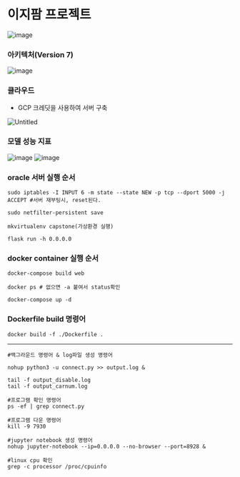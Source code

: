 # 이지팜 프로젝트

![image](https://user-images.githubusercontent.com/57468223/206992311-6ea46bb2-61f2-4dd5-bf1f-331911e32221.png)


### 아키텍처(Version 7)
![image](https://user-images.githubusercontent.com/57468223/204259888-e6db6a58-e876-4af1-aa9d-02dbc2d2d67c.png)

### 클라우드 

- GCP 크레딧을 사용하여 서버 구축

![Untitled](https://user-images.githubusercontent.com/57468223/196968817-2ae6e683-8a5f-4c5d-a9e9-cb6b7d1eaf23.png)


### 모델 성능 지표

![image](https://user-images.githubusercontent.com/57468223/205545463-8947b240-6d86-4e8a-94e2-3cd70487abf1.png)
![image](https://user-images.githubusercontent.com/57468223/205545482-80b3a08f-36e3-4be7-a2eb-7b11192a5153.png)


### oracle 서버 실행 순서 

```linux
sudo iptables -I INPUT 6 -m state --state NEW -p tcp --dport 5000 -j ACCEPT #서버 재부팅시, reset된다.

sudo netfilter-persistent save

mkvirtualenv capstone(가상환경 실행) 

flask run -h 0.0.0.0
```

### docker container 실행 순서

```linux
docker-compose build web

docker ps # 없으면 -a 붙여서 status확인

docker-compose up -d
```
### Dockerfile build 명령어

```linux
docker build -f ./Dockerfile .
```




---

```
#백그라운드 명령어 & log파일 생성 명령어

nohup python3 -u connect.py >> output.log & 

tail -f output_disable.log
tail -f output_carnum.log

#프로그램 확인 명령어
ps -ef | grep connect.py

#프로그램 다운 명령어
kill -9 7930

#jupyter notebook 생성 명령어
nohup jupyter-notebook --ip=0.0.0.0 --no-browser --port=8928 &

#linux cpu 확인
grep -c processor /proc/cpuinfo

```
